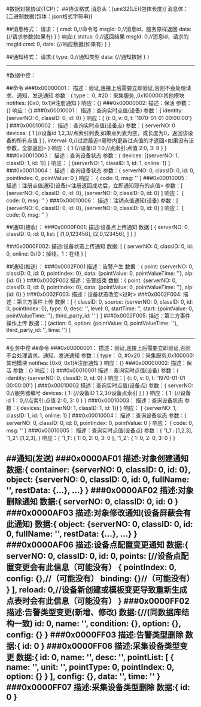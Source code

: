 #数据对接协议(TCP)：
##协议格式
    消息头：[uint32(LE)(包体长度)]
    消息体：[二进制数据(包体：json格式字符串)] 

##消息格式：
    请求：{
        cmd: 0,//命令号
        msgId: 0,//消息id，服务原样返回
        data: {//请求参数(如果有)
        }
    }
    响应:{
        status: 0,//返回结果
        msgId: 0,//消息id，请求的msgId
        cmd: 0,
        data: {//响应数据(如果有)
        }
    }

##通知格式：
    请求:{
        type: 0,//通知类型
        data: {//通知数据
        }
    }

----------------------------------------------------

#数据中控：

##命令
###0x00000001：
    描述：验证,连接上后需要立即验证,否则不会处理请求、通知、发送通知
    参数：{
        type： 0, #20：采集服务,,0x100000:其他模块
        notifies: [0x0, 0x1]#注册通知
    }
    响应：{}
###0x00000002:
    描述：保活
    参数：{}
    响应：{}
###0x00010001：
    描述：查询实时点值(设备)
    参数：{
        identity: {serverNO: 0, classID: 0, id: 0}
    }
    响应：[
        {i: 0, v: 0, t: '1970-01-01 00:00:00'}
    ]
###0x00010002：
    描述：查询实时点值(设备点)
    参数：{
        serverNO: 0
        devices: {
            1:[//设备id
                1,2,3//点索引列表,如果点列表为空，或长度为0，返回该设备的所有点值
            ]
        },
        interval: 0,//过滤最近n毫秒内更新过点值的才返回<如果没有该参数，全部返回>
    }
    响应：{
        1:{//设备ID
            1:0,//点索引:点值
            2:0,
            3: 8
        }
    }
###0x00010003：
    描述：查询设备状态
    参数：{
        devices: [{serverNO: 1, classID: 1, id: 1}]
    }
    响应： [
        {serverNO: 1, classID: 1, id: 1, online: 1}
    ]
###0x00010004：
    描述：查询设备状态
    参数：{
        serverNO: 0,
        classID: 0,
        id: 0,
        pointIndex: 0,
        pointValue: 0
    }
    响应： {
        code: 0,
        msg: ''
    }
###0x00010005：
    描述：注册点值通知(设备)<注册返回成功后，立即通知现有的点值>
    参数：[
        {serverNO: 0, classID: 0, id: 0},
        {serverNO: 0, classID: 0, id: 0}
    ]
    响应： {
        code: 0,
        msg: ''
    }
###0x00010006：
    描述：注销点值通知(设备)
    参数：[
        {serverNO: 0, classID: 0, id: 0},
        {serverNO: 0, classID: 0, id: 0}
    ]
    响应： {
        code: 0,
        msg: ''
    }

##通知(接收)：
###0x0000F001:
    描述:设备点上传通知
    数据:[
        {
            serverNO: 0,
            classID: 0,
            id: 0,
            list: [
                [1,0,123456],
                [2,0,123456],
            ]
        }
    ]

###0x0000F002:
    描述:设备状态上传通知
    数据: [
        {
            serverNO: 0,
            classID: 0,
            id: 0,
            online: 0//0：掉线，1：在线
        }
    ]
    
##通知(推送)：
###0x0002F001
    描述：告警产生
    数据：{
        point: {serverNO: 0, classID: 0, id: 0, pointIndex: 0},
        data: {pointValue: 0, pointValueTime: ''},
        alp: {id: 0}
    }
###0x0002F002
    描述：告警结束
    数据：{
        point: {serverNO: 0, classID: 0, id: 0, pointIndex: 0},
        data: {pointValue: 0, pointValueTime: ''},
        alp: {id: 0}
    }
###0x0002F003:
    描述：设备状态改变<过时>
###0x0002F004:
    描述：第三方事件上传
    数据：[
        {
            classID: 0, 
            source: {serverNO: 0, classID: 0, id: 0, pointIndex: 0},
            type: 0,
            desc: '',
            level: 0,
            startTime: '',
            start: {pointValue: 0, pointValueTime: ''},
            third_party_id: ''
        }
    ]
###0x0002F005:
    描述：第三方事件操作上传
    数据：[
        {action: 0, option: {pointValue: 0, pointValueTime: ''}, third_party_id: '', time: ''}
    ]
    
----------------------------------------------------

#业务中控
##命令
###0x00000001：
    描述：验证,连接上后需要立即验证,否则不会处理请求、通知、发送通知
    参数：{
        type： 0, #0x20：采集服务,0x100000:其他模块
        notifies: [0x0, 0x1]#注册通知
    }
    响应：{}
###0x00000002:
    描述：保活
    参数：{}
    响应：{}
###0x00010001
    描述：查询实时点值(设备)
    参数：{
        identity: {serverNO: 0, classID: 0, id: 0}
    }
    响应：[
        {i: 0, v: 0, t: '1970-01-01 00:00:00'}
    ]
###0x00010002
    描述：查询实时点值(设备点)
    参数：{
        serverNO: 0,//服务器编号
        devices: {
            1: [//设备ID
                1,2,3//设备点索引
            ]
        }
    }
    响应：{
        1: {//设备id
            1：0,//点索引:点值
            2: 0,
            3: 0
        }
    }
###0x00010003：
    描述：查询设备状态
    参数：{
        devices: [{serverNO: 1, classID: 1, id: 1}]
    }
    响应： [
        {serverNO: 1, classID: 1, id: 1, online: 1}
    ]
###0x00010004：
    描述：查询设备状态
    参数：{
        serverNO: 0,
        classID: 0,
        id: 0,
        pointIndex: 0,
        pointValue: 0
    }
    响应： {
        code: 0,
        msg: ''
    }
###0x00010005：
    描述：查询实时点值(设备点)
    参数：{
        '1_1': [1,2,3],
        '1_2': [1,2,3],
    }
    响应：{
        '1_1': {
            1: 0,
            2: 0,
            3: 0
        },
        '1_2': {
            1: 0,
            2: 0,
            3: 0
        }
    }
    
##通知(发送)
###0x0000AF01
    描述:对象创建通知
    数据:{
        container: {serverNO: 0, classID: 0, id: 0},
        object: {serverNO: 0, classID: 0, id: 0, fullName: '', restData: {...}, ...}
    }
###0x0000AF02
    描述:对象删除通知
    数据:{
        serverNO: 0, 
        classID: 0, 
        id: 0
    }
###0x0000AF03
    描述:对象修改通知(设备屏蔽会有此通知)
    数据:{
        object: {serverNO: 0, classID: 0, id: 0, fullName: '', restData: {...}, ...}
    }
###0x0000AF06
    描述:设备点配置变更通知
    数据:{
        serverNO: 0, 
        classID: 0, 
        id: 0,
        points: [//设备点配置变更会有此信息（可能没有）
            {
                pointIndex: 0,
                config: {},//（可能没有）
                binding: {}//（可能没有）
            }
        ],
        reload: 0,//设备新创建或模板变更导致重新生成点表时会有此信息（可能没有）
    }
###0x0000FF02
    描述:告警类型变更(新增、修改)
    数据:{//(同数据库结构一致)
        id: 0,
        name: '',
        condition: {},
        option: {},
        config: {}
    }
###0x0000FF03
    描述:告警类型删除
    数据:{
        id: 0
    }
###0x0000FF06
    描述:采集设备类型变更
    数据:{
        id: 0,
        name: '',
        desc: '',
        pointList: [
            {
                name: '',
                unit: '',
                pointType: 0,
                pointIndex: 0,
                option: {}
            }
        ],
        config: {},
        data: '',
        time: ''
    }
###0x0000FF07
    描述:采集设备类型删除
    数据:{
        id: 0
    }
----------------------------------------------------